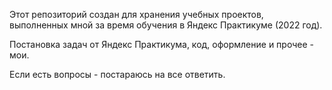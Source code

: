 Этот репозиторий создан для хранения учебных проектов, выполненных мной за время обучения в Яндекс Практикуме (2022 год).

Постановка задач от Яндекс Практикума, код, оформление и прочее - мои.

Если есть вопросы - постараюсь на все ответить.